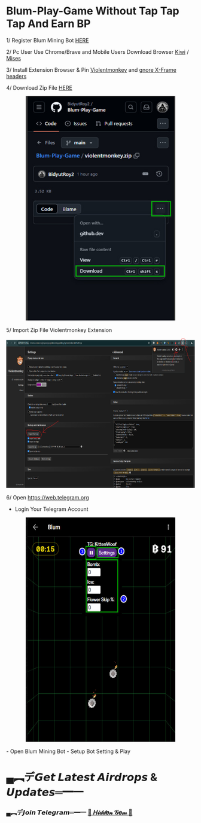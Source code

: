 # Blum-Play-Game Without Tap Tap Tap And Earn BP

1/ Register Blum Mining Bot [HERE](https://t.me/blum/app?startapp=ref_XpJR8EJL1s)

2/ Pc User Use Chrome/Brave and Mobile Users Download Browser [Kiwi](https://play.google.com/store/apps/details?id=com.kiwibrowser.browser&hl=en) / [Mises](https://play.google.com/store/apps/details?id=site.mises.browser&hl=en)

3/ Install Extension Browser & Pin [Violentmonkey](https://chromewebstore.google.com/detail/violentmonkey/jinjaccalgkegednnccohejagnlnfdag) and [gnore X-Frame headers](https://chromewebstore.google.com/detail/ignore-x-frame-headers/gleekbfjekiniecknbkamfmkohkpodhe)

4/ Download Zip File [HERE](https://github.com/BidyutRoy2/Blum-Play-Game/blob/main/violentmonkey.zip)

<p align="center">
<img src='2024-08-30_174402.jpg' style="width:400px;height:600px;">
</p>


5/ Import Zip File Violentmonkey Extension

<p align="center">
<img src='Screenshot 2024-08-30 asas163621.png' style="width:800px;height:400px;">
</p>

6/ Open https://web.telegram.org
- Login Your Telegram Account
<p align="center">
<img src='2024-08-30_163842.jpg' style="width:400px;height:600px;">
</p>
- Open Blum Mining Bot
- Setup Bot Setting & Play


# ▄︻デ𝙂𝙚𝙩 𝙇𝙖𝙩𝙚𝙨𝙩 𝘼𝙞𝙧𝙙𝙧𝙤𝙥𝙨 & 𝙐𝙥𝙙𝙖𝙩𝙚𝙨═━一

### ▄︻デ𝙅𝙤𝙞𝙣 𝙏𝙚𝙡𝙚𝙜𝙧𝙖𝙢═━一 [🎀  𝐻𝒾𝒹𝒹𝑒𝓃 𝒢𝑒𝓂  🎀](https://t.me/hiddengemnews) 

